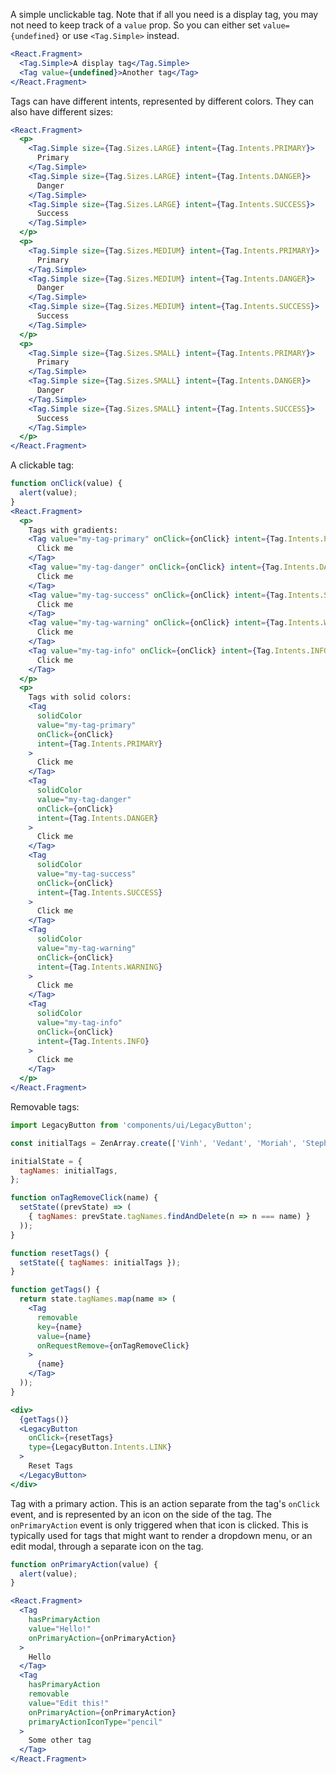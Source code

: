 A simple unclickable tag. Note that if all you need is a display tag, you may not need to keep track of a `value` prop. So you can either set `value={undefined}` or use `<Tag.Simple>` instead.
```jsx
<React.Fragment>
  <Tag.Simple>A display tag</Tag.Simple>
  <Tag value={undefined}>Another tag</Tag>
</React.Fragment>
```

Tags can have different intents, represented by different colors. They can also have different sizes:
```jsx
<React.Fragment>
  <p>
    <Tag.Simple size={Tag.Sizes.LARGE} intent={Tag.Intents.PRIMARY}>
      Primary
    </Tag.Simple>
    <Tag.Simple size={Tag.Sizes.LARGE} intent={Tag.Intents.DANGER}>
      Danger
    </Tag.Simple>
    <Tag.Simple size={Tag.Sizes.LARGE} intent={Tag.Intents.SUCCESS}>
      Success
    </Tag.Simple>
  </p>
  <p>
    <Tag.Simple size={Tag.Sizes.MEDIUM} intent={Tag.Intents.PRIMARY}>
      Primary
    </Tag.Simple>
    <Tag.Simple size={Tag.Sizes.MEDIUM} intent={Tag.Intents.DANGER}>
      Danger
    </Tag.Simple>
    <Tag.Simple size={Tag.Sizes.MEDIUM} intent={Tag.Intents.SUCCESS}>
      Success
    </Tag.Simple>
  </p>
  <p>
    <Tag.Simple size={Tag.Sizes.SMALL} intent={Tag.Intents.PRIMARY}>
      Primary
    </Tag.Simple>
    <Tag.Simple size={Tag.Sizes.SMALL} intent={Tag.Intents.DANGER}>
      Danger
    </Tag.Simple>
    <Tag.Simple size={Tag.Sizes.SMALL} intent={Tag.Intents.SUCCESS}>
      Success
    </Tag.Simple>
  </p>
</React.Fragment>
```

A clickable tag:
```jsx
function onClick(value) {
  alert(value);
}
<React.Fragment>
  <p>
    Tags with gradients:
    <Tag value="my-tag-primary" onClick={onClick} intent={Tag.Intents.PRIMARY}>
      Click me
    </Tag>
    <Tag value="my-tag-danger" onClick={onClick} intent={Tag.Intents.DANGER}>
      Click me
    </Tag>
    <Tag value="my-tag-success" onClick={onClick} intent={Tag.Intents.SUCCESS}>
      Click me
    </Tag>
    <Tag value="my-tag-warning" onClick={onClick} intent={Tag.Intents.WARNING}>
      Click me
    </Tag>
    <Tag value="my-tag-info" onClick={onClick} intent={Tag.Intents.INFO}>
      Click me
    </Tag>
  </p>
  <p>
    Tags with solid colors:
    <Tag
      solidColor
      value="my-tag-primary"
      onClick={onClick}
      intent={Tag.Intents.PRIMARY}
    >
      Click me
    </Tag>
    <Tag
      solidColor
      value="my-tag-danger"
      onClick={onClick}
      intent={Tag.Intents.DANGER}
    >
      Click me
    </Tag>
    <Tag
      solidColor
      value="my-tag-success"
      onClick={onClick}
      intent={Tag.Intents.SUCCESS}
    >
      Click me
    </Tag>
    <Tag
      solidColor
      value="my-tag-warning"
      onClick={onClick}
      intent={Tag.Intents.WARNING}
    >
      Click me
    </Tag>
    <Tag
      solidColor
      value="my-tag-info"
      onClick={onClick}
      intent={Tag.Intents.INFO}
    >
      Click me
    </Tag>
  </p>
</React.Fragment>
```

Removable tags:
```jsx
import LegacyButton from 'components/ui/LegacyButton';

const initialTags = ZenArray.create(['Vinh', 'Vedant', 'Moriah', 'Stephen']);

initialState = {
  tagNames: initialTags,
};

function onTagRemoveClick(name) {
  setState((prevState) => (
    { tagNames: prevState.tagNames.findAndDelete(n => n === name) }
  ));
}

function resetTags() {
  setState({ tagNames: initialTags });
}

function getTags() {
  return state.tagNames.map(name => (
    <Tag
      removable
      key={name}
      value={name}
      onRequestRemove={onTagRemoveClick}
    >
      {name}
    </Tag>
  ));
}

<div>
  {getTags()}
  <LegacyButton 
    onClick={resetTags}
    type={LegacyButton.Intents.LINK}
  >
    Reset Tags
  </LegacyButton>
</div>
```

Tag with a primary action. This is an action separate from the tag's `onClick` event, and is represented by an icon on the side of the tag. The `onPrimaryAction` event is only triggered when that icon is clicked. This is typically used for tags that might want to render a dropdown menu, or an edit modal, through a separate icon on the tag.
```jsx
function onPrimaryAction(value) {
  alert(value);
}

<React.Fragment>
  <Tag
    hasPrimaryAction
    value="Hello!"
    onPrimaryAction={onPrimaryAction}
  >
    Hello
  </Tag>
  <Tag
    hasPrimaryAction
    removable
    value="Edit this!"
    onPrimaryAction={onPrimaryAction}
    primaryActionIconType="pencil"
  >
    Some other tag
  </Tag>
</React.Fragment>
```
